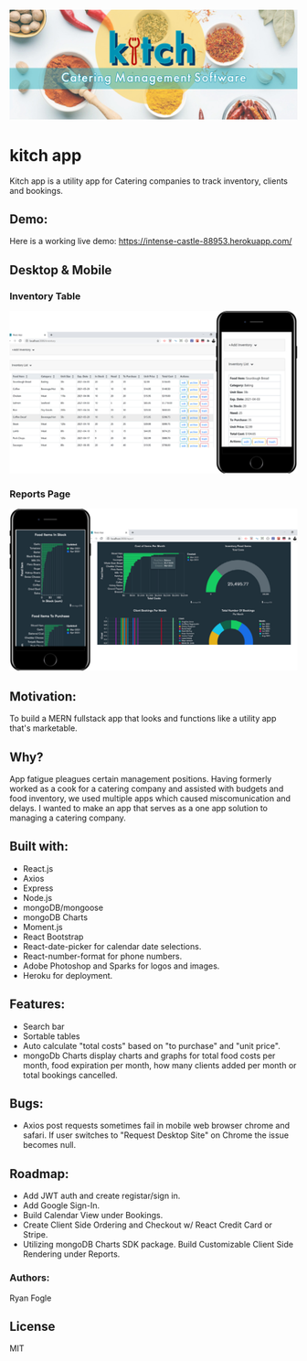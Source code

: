 # ![](https://github.com/RMFogle/kitch-app/blob/main/client/src/components/img/kitch-carousel.jpg)

# kitch app
Kitch app is a utility app for Catering companies to track inventory, clients and bookings. 

## Demo: 
Here is a working live demo: https://intense-castle-88953.herokuapp.com/

## Desktop & Mobile

### Inventory Table 
![](https://github.com/RMFogle/kitch-app/blob/main/client/src/components/img/inventory-info-home.jpg)

### Reports Page 
![](https://github.com/RMFogle/kitch-app/blob/main/client/src/components/img/reports-info-home.jpg)

## Motivation: 
To build a MERN fullstack app that looks and functions like a utility app that's marketable. 

## Why? 
App fatigue pleagues certain management positions. Having formerly worked as a cook for a catering company and assisted with budgets and food inventory, we used multiple apps which caused miscomunication and delays. I wanted to make an app that serves as a one app solution to managing a catering company. 

## Built with: 
- React.js 
- Axios 
- Express 
- Node.js 
- mongoDB/mongoose 
- mongoDB Charts 
- Moment.js
- React Bootstrap 
- React-date-picker for calendar date selections. 
- React-number-format for phone numbers.  
- Adobe Photoshop and Sparks for logos and images. 
- Heroku for deployment. 

## Features: 
- Search bar 
- Sortable tables 
- Auto calculate "total costs" based on "to purchase" and "unit price". 
- mongoDb Charts display charts and graphs for total food costs per month, food expiration per month, how many clients added per month or total bookings cancelled. 

## Bugs: 
- Axios post requests sometimes fail in mobile web browser chrome and safari. If user switches to "Request Desktop Site" on Chrome the issue becomes null. 

## Roadmap: 
- Add JWT auth and create registar/sign in. 
- Add Google Sign-In. 
- Build Calendar View under Bookings. 
- Create Client Side Ordering and Checkout w/ React Credit Card or Stripe. 
- Utilizing mongoDB Charts SDK package. Build Customizable Client Side Rendering under Reports. 

### Authors: 
Ryan Fogle 

## License 
MIT 
